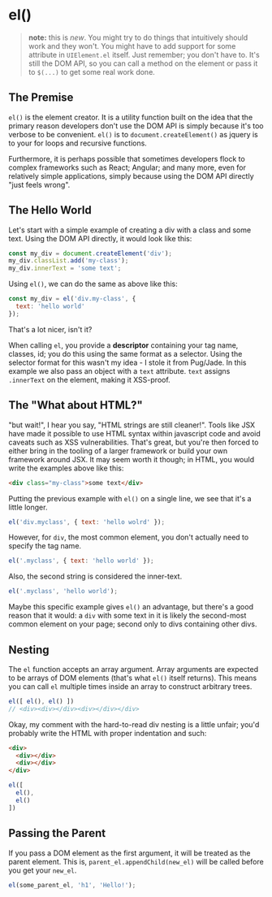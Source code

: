 # el()

> **note:** this is _new_. You might try to do things that intuitively should work and they won't. You might have to add support for some attribute in `UIElement.el` itself. Just remember; you don't have to. It's still the DOM API, so you can call a method on the element or pass it to `$(...)` to get some real work done.

## The Premise

`el()` is the element creator. It is a utility function built on the idea that the primary reason developers don't use the DOM API is simply because it's too verbose to be convenient. `el()` is to `document.createElement()` as jquery is to your for loops and recursive functions.

Furthermore, it is perhaps possible that sometimes developers flock to complex frameworks such as React; Angular; and many more, even for relatively simple applications, simply because using the DOM API directly "just feels wrong".

## The Hello World

Let's start with a simple example of creating a div with a class and some text. Using the DOM API directly, it would look like this:
```javascript
const my_div = document.createElement('div');
my_div.classList.add('my-class');
my_div.innerText = 'some text';
```

Using `el()`, we can do the same as above like this:
```javascript
const my_div = el('div.my-class', {
  text: 'hello world'
});
```

That's a lot nicer, isn't it?

When calling `el`, you provide a **descriptor** containing your tag name, classes, id; you do this using the same format as a selector. Using the selector format for this wasn't my idea - I stole it from Pug/Jade. In this example we also pass an object with a `text` attribute. `text` assigns `.innerText` on the element, making it XSS-proof.

## The "What about HTML?"

"but wait!", I hear you say, "HTML strings are still cleaner!". Tools like JSX have made it possible to use HTML syntax within javascript code and avoid caveats such as XSS vulnerabilities. That's great, but you're then forced to either bring in the tooling of a larger framework or build your own framework around JSX. It may seem worth it though; in HTML, you would write the examples above like this:
```html
<div class="my-class">some text</div>
```

Putting the previous example with `el()` on a single line, we see that it's a little longer.

```javascript
el('div.myclass', { text: 'hello wolrd' });
```

However, for `div`, the most common element, you don't actually need to specify the tag name.

```javascript
el('.myclass', { text: 'hello world' });
```

Also, the second string is considered the inner-text.

```javascript
el('.myclass', 'hello world');
```

Maybe this specific example gives `el()` an advantage, but there's a good reason that it would: a `div` with some text in it is likely the second-most common element on your page; second only to divs containing other divs.

## Nesting

The `el` function accepts an array argument. Array arguments are expected to be arrays of DOM elements (that's what `el()` itself returns). This means you can call `el` multiple times inside an array to construct arbitrary trees.

```javascript
el([ el(), el() ])
// <div><div></div><div></div></div>
```

Okay, my comment with the hard-to-read div nesting is a little unfair; you'd probably write the HTML with proper indentation and such:

```html
<div>
  <div></div>
  <div></div>
</div>
```

```javascript
el([
  el(),
  el()
])
```

## Passing the Parent

If you pass a DOM element as the first argument, it will be treated as the parent element. This is, `parent_el.appendChild(new_el)` will be called before you get your `new_el`.

```javascript
el(some_parent_el, 'h1', 'Hello!');
```
